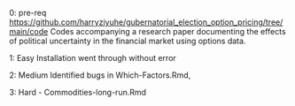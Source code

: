 0: pre-req
https://github.com/harryziyuhe/gubernatorial_election_option_pricing/tree/main/code
Codes accompanying a research paper documenting the effects of political uncertainty in the financial market using options data.

1: Easy
Installation went through without error

2: Medium
Identified bugs in Which-Factors.Rmd, 

3: Hard - Commodities-long-run.Rmd


